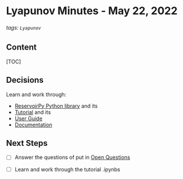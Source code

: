 # Lyapunov Minutes - May 22, 2022

###### tags: `Lyapunov`

## Content
[TOC]

## Decisions
Learn and work through:
* [ReservoirPy Python library](https://github.com/reservoirpy/reservoirpy) and its 
* [Tutorial](https://github.com/reservoirpy/reservoirpy/tree/master/tutorials) and its
* [User Guide](https://reservoirpy.readthedocs.io/en/latest/user_guide/index.html#user-guide)
* [Documentation](https://reservoirpy.readthedocs.io/en/latest/api/generated/reservoirpy.nodes.Reservoir.html)

## Next Steps
- [ ] Answer the questions of put in [Open Questions](https://github.com/Non-Linear-Dynamics-Research-Group/Research_Lyapunov-Times-and-Lorenz-Limit/blob/main/Deconstructions/Open%20Questions.md)
- [ ] Learn and work through the tutorial .ipynbs



